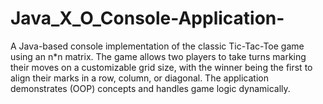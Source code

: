 # Java_X_O_Console-Application-
A Java-based console implementation of the classic Tic-Tac-Toe game using an n*n matrix. The game allows two players to take turns marking their moves on a customizable grid size, with the winner being the first to align their marks in a row, column, or diagonal. The application demonstrates (OOP) concepts and handles game logic dynamically.
